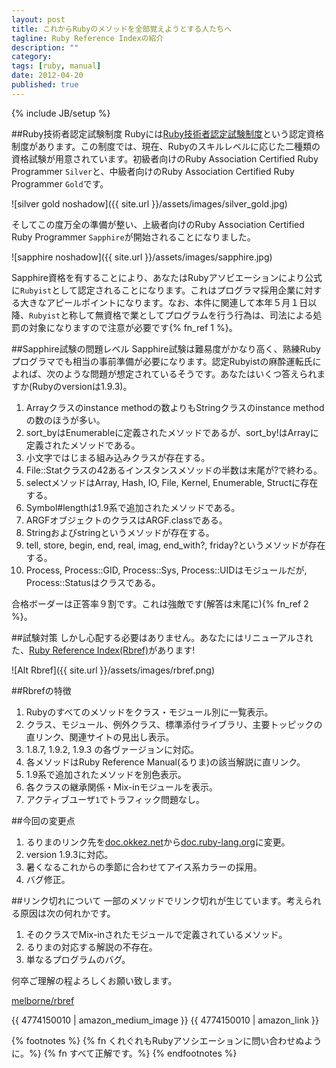 ```yaml
---
layout: post
title: これからRubyのメソッドを全部覚えようとする人たちへ
tagline: Ruby Reference Indexの紹介
description: ""
category: 
tags: [ruby, manual]
date: 2012-04-20
published: true
---
```

{% include JB/setup %}

##Ruby技術者認定試験制度
Rubyには[Ruby技術者認定試験制度](http://www.ruby.or.jp/ja/certification/examination/ 'Rubyアソシエーション: Ruby技術者認定試験制度')という認定資格制度があります。この制度では、現在、Rubyのスキルレベルに応じた二種類の資格試験が用意されています。初級者向けのRuby Association Certified Ruby Programmer `Silver`と、中級者向けのRuby Association Certified Ruby Programmer `Gold`です。

![silver gold noshadow]({{ site.url }}/assets/images/silver_gold.jpg)

そしてこの度万全の準備が整い、上級者向けのRuby Association Certified Ruby Programmer `Sapphire`が開始されることになりました。

![sapphire noshadow]({{ site.url }}/assets/images/sapphire.jpg)

Sapphire資格を有することにより、あなたはRubyアソビエーションにより公式に`Rubyist`として認定されることになります。これはプログラマ採用企業に対する大きなアピールポイントになります。なお、本件に関連して本年５月１日以降、`Rubyist`と称して無資格で業としてプログラムを行う行為は、司法による処罰の対象になりますので注意が必要です{% fn_ref 1 %}。

##Sapphire試験の問題レベル
Sapphire試験は難易度がかなり高く、熟練Rubyプログラマでも相当の事前準備が必要になります。認定Rubyistの麻酔運転氏によれば、次のような問題が想定されているそうです。あなたはいくつ答えられますか(Rubyのversionは1.9.3)。

1. Arrayクラスのinstance methodの数よりもStringクラスのinstance methodの数のほうが多い。
1. sort_byはEnumerableに定義されたメソッドであるが、sort_by!はArrayに定義されたメソッドである。
1. 小文字ではじまる組み込みクラスが存在する。
1. File::Statクラスの42あるインスタンスメソッドの半数は末尾が?で終わる。
1. selectメソッドはArray, Hash, IO, File, Kernel, Enumerable, Structに存在する。
1. Symbol#lengthは1.9系で追加されたメソッドである。
1. ARGFオブジェクトのクラスはARGF.classである。
1. Stringおよびstringというメソッドが存在する。
1. tell, store, begin, end, real, imag, end_with?, friday?というメソッドが存在する。
1. Process, Process::GID, Process::Sys, Process::UIDはモジュールだが, Process::Statusはクラスである。

合格ボーダーは正答率９割です。これは強敵です(解答は末尾に){% fn_ref 2 %}。

##試験対策
しかし心配する必要はありません。あなたにはリニューアルされた、[Ruby Reference Index(Rbref)](http://rbref.heroku.com/ 'Ruby Reference Index')があります!

![Alt Rbref]({{ site.url }}/assets/images/rbref.png)

##Rbrefの特徴

1. Rubyのすべてのメソッドをクラス・モジュール別に一覧表示。
1. クラス、モジュール、例外クラス、標準添付ライブラリ、主要トッピックの直リンク、関連サイトの見出し表示。
1. 1.8.7, 1.9.2, 1.9.3 の各ヴァージョンに対応。
1. 各メソッドはRuby Reference Manual(るりま)の該当解説に直リンク。
1. 1.9系で追加されたメソッドを別色表示。
1. 各クラスの継承関係・Mix-inモジュールを表示。
1. アクティブユーザ`1`でトラフィック問題なし。

##今回の変更点

1. るりまのリンク先を[doc.okkez.net](http://doc.okkez.net/)から[doc.ruby-lang.org](http://doc.ruby-lang.org/ja/)に変更。
1. version 1.9.3に対応。
1. 暑くなるこれからの季節に合わせてアイス系カラーの採用。
1. バグ修正。

##リンク切れについて
一部のメソッドでリンク切れが生じています。考えられる原因は次の何れかです。

1. そのクラスでMix-inされたモジュールで定義されているメソッド。
1. るりまの対応する解説の不存在。
1. 単なるプログラムのバグ。

何卒ご理解の程よろしくお願い致します。

[melborne/rbref](https://github.com/melborne/rbref 'melborne/rbref')

{{ 4774150010 | amazon_medium_image }}
{{ 4774150010 | amazon_link }}

{% footnotes %}
   {% fn くれぐれもRubyアソシエーションに問い合わせぬように。%}
   {% fn すべて正解です。%}
{% endfootnotes %}
